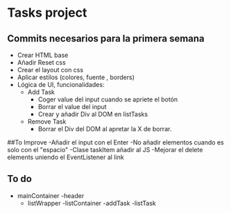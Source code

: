 # Tasks project

## Commits necesarios para la primera semana
- Crear HTML base
- Añadir Reset css
- Crear el layout con css
- Aplicar estilos (colores, fuente , borders)
- Lógica de UI, funcionalidades:
  -  Add Task
      - Coger value del input cuando se apriete el botón
      - Borrar el value del input
      - Crear y añadir Div al DOM en listTasks
  -  Remove Task
      - Borrar el Div del DOM al apretar la X de borrar.


##To Improve
-Añadir el input con el Enter
-No añadir elementos cuando es solo con el "espacio"
-Clase taskItem añadir al JS
-Mejorar el delete elements uniendo el EventListener al link

## To do
- mainContainer
    -header
    - listWrapper
        -listContainer
        -addTask
        -listTask